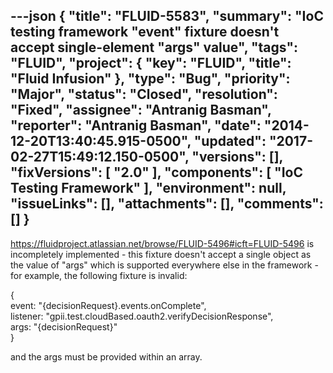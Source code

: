 ---json
{
  "title": "FLUID-5583",
  "summary": "IoC testing framework \"event\" fixture doesn't accept single-element \"args\" value",
  "tags": "FLUID",
  "project": {
    "key": "FLUID",
    "title": "Fluid Infusion"
  },
  "type": "Bug",
  "priority": "Major",
  "status": "Closed",
  "resolution": "Fixed",
  "assignee": "Antranig Basman",
  "reporter": "Antranig Basman",
  "date": "2014-12-20T13:40:45.915-0500",
  "updated": "2017-02-27T15:49:12.150-0500",
  "versions": [],
  "fixVersions": [
    "2.0"
  ],
  "components": [
    "IoC Testing Framework"
  ],
  "environment": null,
  "issueLinks": [],
  "attachments": [],
  "comments": []
}
---
<https://fluidproject.atlassian.net/browse/FLUID-5496#icft=FLUID-5496> is incompletely implemented - this fixture doesn't accept a single object as the value of "args" which is supported everywhere else in the framework - for example, the following fixture is invalid:

{\
event: "{decisionRequest}.events.onComplete",\
listener: "gpii.test.cloudBased.oauth2.verifyDecisionResponse",\
args: "{decisionRequest}"\
}

and the args must be provided within an array.

        